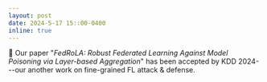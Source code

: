 ```yaml
---
layout: post
date: 2024-5-17 15::00-0400
inline: true
---
```


:pencil: Our paper "*FedRoLA: Robust Federated Learning Against Model Poisoning via Layer-based Aggregation*" has been accepted by KDD 2024---our another work on fine-grained FL attack & defense. 